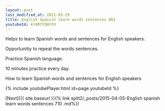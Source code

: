 ```yaml
---
layout: post
last_modified_at: 2021-03-29
title: English Spanish learn words sentences 801 
youtubeId: kY4RtYQHtFU
---
```

 
 
Helps to learn Spanish words and sentences for English speakers.

Opportunitiy to repeat the words sentences. 

Practice Spanish language. 
 
10 minutes practice every day. 
 
How to learn Spanish words and sentences for English speakers 
 
{% include youtubePlayer.html id=page.youtubeId %}
 
 
[Next]({{ site.baseurl }}{% link  split2/_posts/2015-04-05-English spanish learn words sentences 710 .md%})
 
